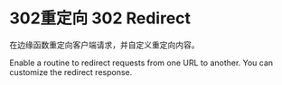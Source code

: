 # 302重定向 302 Redirect

在边缘函数重定向客户端请求，并自定义重定向内容。

Enable a routine to redirect requests from one URL to another. You can customize the redirect response.
